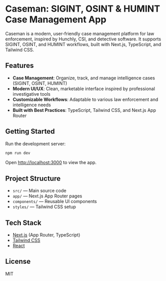 # Caseman: SIGINT, OSINT & HUMINT Case Management App

Caseman is a modern, user-friendly case management platform for law enforcement, inspired by Hunchly, CSI, and detective software. It supports SIGINT, OSINT, and HUMINT workflows, built with Next.js, TypeScript, and Tailwind CSS.

## Features
- **Case Management**: Organize, track, and manage intelligence cases (SIGINT, OSINT, HUMINT)
- **Modern UI/UX**: Clean, marketable interface inspired by professional investigative tools
- **Customizable Workflows**: Adaptable to various law enforcement and intelligence needs
- **Built with Best Practices**: TypeScript, Tailwind CSS, and Next.js App Router

## Getting Started

Run the development server:

```bash
npm run dev
```

Open [http://localhost:3000](http://localhost:3000) to view the app.

## Project Structure
- `src/` — Main source code
- `app/` — Next.js App Router pages
- `components/` — Reusable UI components
- `styles/` — Tailwind CSS setup

## Tech Stack
- [Next.js](https://nextjs.org/) (App Router, TypeScript)
- [Tailwind CSS](https://tailwindcss.com/)
- [React](https://react.dev/)

## License
MIT
